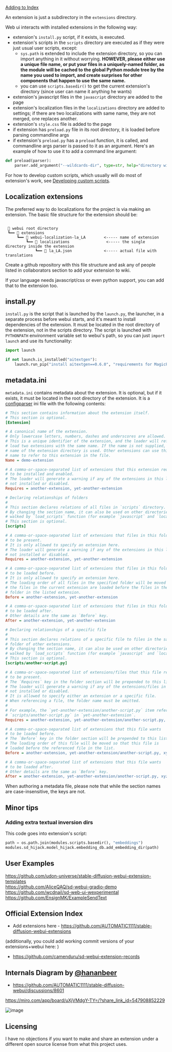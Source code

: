 [Adding to Index](#official-extension-index)

An extension is just a subdirectory in the `extensions` directory.

Web ui interacts with installed extensions in the following way:

- extension's `install.py` script, if it exists, is executed.
- extension's scripts in the `scripts` directory are executed as if they were just usual user scripts, except:
  - `sys.path` is extended to include the extension directory, so you can import anything in it without worrying. **HOWEVER, please either use a unique file name, or put your files in a uniquely-named folder, as the module will be cached to the global Python module tree by the name you used to import, and create surprises for other components that happen to use the same name.**
  - you can use `scripts.basedir()` to get the current extension's directory (since user can name it anything he wants)
- extension's javascript files in the `javascript` directory are added to the page
- extension's localization files in the `localizations` directory are added to settings; if there are two localizations with same name, they are not merged, one replaces another.
- extension's `style.css` file is added to the page
- if extension has `preload.py` file in its root directory, it is loaded before parsing commandline args
- if extension's `preload.py` has a `preload` function, it is called, and commandline args parser is passed to it as an argument. Here's an example of how to use it to add a command line argument:
```python
def preload(parser):
    parser.add_argument("--wildcards-dir", type=str, help="directory with wildcards", default=None)
```

For how to develop custom scripts, which usually will do most of extension's work, see [Developing custom scripts](Developing-custom-scripts).

## Localization extensions
The preferred way to do localizations for the project is via making an extension. The basic file structure for the extension should be:

```

 📁 webui root directory
 ┗━━ 📁 extensions
     ┗━━ 📁 webui-localization-la_LA        <----- name of extension
         ┗━━ 📁 localizations                <----- the single directory inside the extension
             ┗━━ 📄 la_LA.json              <----- actual file with translations
```

Create a github repository with this file structure and ask any of people listed in collaborators section to add your extension to wiki.

If your language needs javascript/css or even python support, you can add that to the extension too.

## install.py
`install.py` is the script that is launched by the `launch.py`, the launcher, in a separate process before webui starts, and it's meant to install dependencies of the extension. It must be located in the root directory of the extension, not in the scripts directory. The script is launched with `PYTHONPATH` environment variable set to webui's path, so you can just `import launch` and use its functionality:

```python
import launch

if not launch.is_installed("aitextgen"):
    launch.run_pip("install aitextgen==0.6.0", "requirements for MagicPrompt")
```

## metadata.ini
`metadata.ini` contains metadata about the extension. It is optional, but if it exists, it must be located in the root directory of the extension. It is a [configparser](https://docs.python.org/3.10/library/configparser.html) ini file with the following contents:

```ini
# This section contains information about the extension itself.
# This section is optional.
[Extension]

# A canonical name of the extension. 
# Only lowercase letters, numbers, dashes and underscores are allowed. 
# This is a unique identifier of the extension, and the loader will refuse to 
# load two extensions with the same name. If the name is not supplied, the 
# name of the extension directory is used. Other extensions can use this 
# name to refer to this extension in the file.
Name = demo-extension

# A comma-or-space-separated list of extensions that this extension requires 
# to be installed and enabled.
# The loader will generate a warning if any of the extensions in this list is
# not installed or disabled.
Requires = another-extension, yet-another-extension

# Declaring relationships of folders
# 
# This section declares relations of all files in `scripts` directory.
# By changing the section name, it can also be used on other directories 
# walked by `load_scripts` function (for example `javascript` and `localization`).
# This section is optional.
[scripts]

# A comma-or-space-separated list of extensions that files in this folder requires
# to be present.
# It is only allowed to specify an extension here.
# The loader will generate a warning if any of the extensions in this list is
# not installed or disabled.
Requires = another-extension, yet-another-extension

# A comma-or-space-separated list of extensions that files in this folder wants
# to be loaded before. 
# It is only allowed to specify an extension here.
# The loading order of all files in the specified folder will be moved so that 
# the files in the current extension are loaded before the files in the same 
# folder in the listed extension.
Before = another-extension, yet-another-extension

# A comma-or-space-separated list of extensions that files in this folder wants
# to be loaded after.
# Other details are the same as `Before` key.
After = another-extension, yet-another-extension

# Declaring relationships of a specific file
# 
# This section declares relations of a specific file to files in the same 
# folder of other extensions.
# By changing the section name, it can also be used on other directories
# walked by `load_scripts` function (for example `javascript` and `localization`).
# This section is optional.
[scripts/another-script.py]

# A comma-or-space-separated list of extensions/files that this file requires
# to be present.
# The `Requires` key in the folder section will be prepended to this list.
# The loader will generate a warning if any of the extensions/files in this list is
# not installed or disabled.
# It is allowed to specify either an extension or a specific file.
# When referencing a file, the folder name must be omitted.
# 
# For example, the `yet-another-extension/another-script.py` item refers to 
# `scripts/another-script.py` in `yet-another-extension`.
Requires = another-extension, yet-another-extension/another-script.py, xyz_grid.py

# A comma-or-space-separated list of extensions that this file wants
# to be loaded before.
# The `Before` key in the folder section will be prepended to this list.
# The loading order of this file will be moved so that this file is 
# loaded before the referenced file in the list.
Before = another-extension, yet-another-extension/another-script.py, xyz_grid.py

# A comma-or-space-separated list of extensions that this file wants
# to be loaded after.
# Other details are the same as `Before` key.
After = another-extension, yet-another-extension/another-script.py, xyz_grid.py

```

When authoring a metadata file, please note that while the section names are case-insensitive, the keys are not.

## Minor tips
### Adding extra textual inversion dirs
This code goes into extension's script:
```python
path = os.path.join(modules.scripts.basedir(), "embeddings")
modules.sd_hijack.model_hijack.embedding_db.add_embedding_dir(path)
```
## User Examples
https://github.com/udon-universe/stable-diffusion-webui-extension-templates \
https://github.com/AliceQAQ/sd-webui-gradio-demo \
https://github.com/wcdnail/sd-web-ui-wexperimental \
https://github.com/EnsignMK/ExampleSendText

## Official Extension Index
- Add extensions here - https://github.com/AUTOMATIC1111/stable-diffusion-webui-extensions

(additionally, you could add working commit versions of your extensions+webui here: )

- https://github.com/camenduru/sd-webui-extension-records

## Internals Diagram by [@hananbeer](https://github.com/hananbeer)
- https://github.com/AUTOMATIC1111/stable-diffusion-webui/discussions/8601

https://miro.com/app/board/uXjVMdgY-TY=/?share_link_id=547908852229

![image](https://user-images.githubusercontent.com/98228077/229259967-15556a72-774c-44ba-bab5-687f854a0fc7.png)

## Licensing
I have no objections if you want to make and share an extension under a different open source license from what this project uses.
